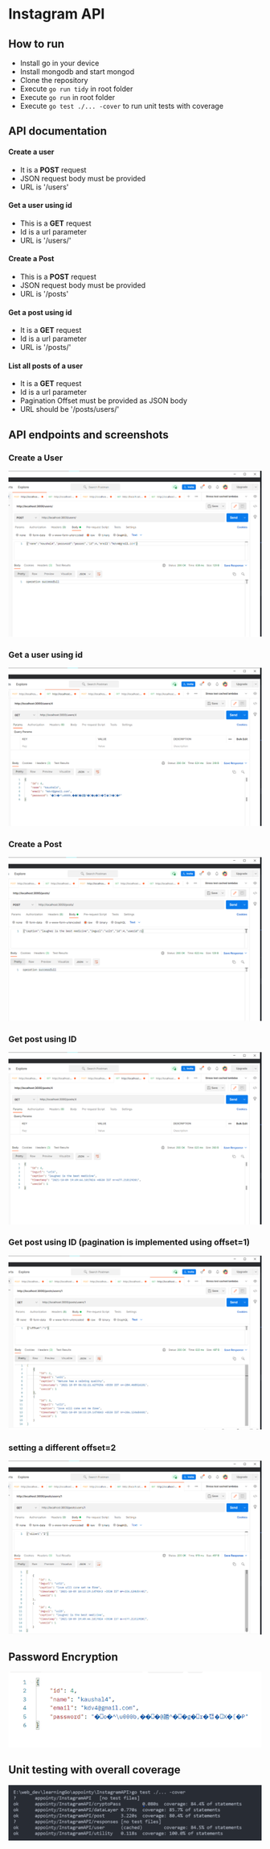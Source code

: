 # Instagram API

## How to run

- Install go in your device
- Install mongodb and start mongod
- Clone the repository
- Execute `go run tidy` in root folder
- Execute `go run` in root folder
- Execute `go test ./... -cover` to run unit tests with coverage

## API documentation

#### Create a user

- It is a **POST** request
- JSON request body must be provided
- URL is '/users'

#### Get a user using id

- This is a **GET** request
- Id is a url parameter
- URL is '/users/<id here>'

#### Create a Post

- This is a **POST** request
- JSON request body must be provided
- URL is '/posts'

#### Get a post using id

- It is a **GET** request
- Id is a url parameter
- URL is '/posts/<id here>'

#### List all posts of a user

- It is a **GET** request
- Id is a url parameter
- Pagination Offset must be provided as JSON body
- URL should be '/posts/users/<Id here>'

## API endpoints and screenshots

### Create a User

![This is an image](screenshots/apis/postUser.png)

### Get a user using id

![This is an image](screenshots/apis/postUserProof.png)

### Create a Post

![This is an image](screenshots/apis/postPost.png)

### Get post using ID

![This is an image](screenshots/apis/postProof.png)

### Get post using ID (pagination is implemented using offset=1)

![This is an image](screenshots/apis/getPostOfUser.png)

### setting a different offset=2

![This is an image](<screenshots/apis/getPostOfUser(1).png>)

## Password Encryption

![This is an image](screenshots/testing/passwordEncryption.png)

## Unit testing with overall coverage

![This is an image](screenshots/testing/all_tests.png)
